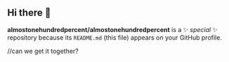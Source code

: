 ## Hi there 👋


**almostonehundredpercent/almostonehundredpercent** is a ✨ _special_ ✨ repository because its `README.md` (this file) appears on your GitHub profile.

//can we get it together?
